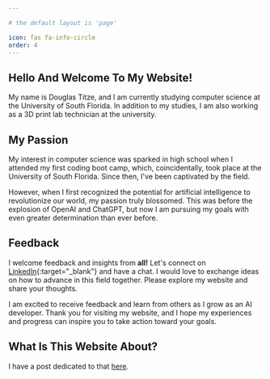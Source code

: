 ```yaml
---

# the default layout is 'page'

icon: fas fa-info-circle
order: 4
---
```


## Hello And Welcome To My Website!  

My name is Douglas Titze, and I am currently studying computer science at the University of South Florida.
In addition to my studies, I am also working as a 3D print lab technician at the university.  

## My Passion

My interest in computer science was sparked in high school when I attended my first coding boot camp, which, coincidentally, took place at the University of South Florida. Since then, I've been captivated by the field.    
  
However, when I first recognized the potential for artificial intelligence to revolutionize our world, my passion truly blossomed.
This was before the explosion of OpenAI and ChatGPT, but now I am pursuing my goals with even greater determination than ever before.

## Feedback

I welcome feedback and insights from **all!**
Let's connect on [LinkedIn](https://www.linkedin.com/in/douglas-titze/){:target="_blank"} and have a chat.
I would love to exchange ideas on how to advance in this field together.
Please explore my website and share your thoughts.  

I am excited to receive feedback and learn from others as I grow as an AI developer.
Thank you for visiting my website, and I hope my experiences and progress can inspire you to take action toward your goals.

## What Is This Website About?

I have a post dedicated to that [here](/posts/introduction/).
